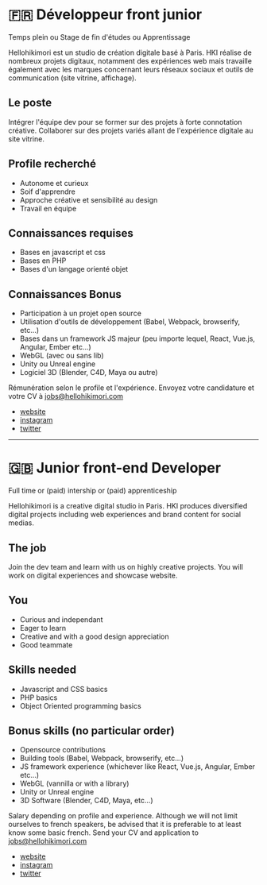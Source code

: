 # 🇫🇷 Développeur front junior

Temps plein ou Stage de fin d'études ou Apprentissage

Hellohikimori est un studio de création digitale basé à Paris. HKI réalise de nombreux projets digitaux, notamment des expériences web mais travaille également avec les marques concernant leurs réseaux sociaux et outils de communication (site vitrine, affichage).

## Le poste
Intégrer l'équipe dev pour se former sur des projets à forte connotation créative. Collaborer sur des projets variés allant de l'expérience digitale au site vitrine.

## Profile recherché
- Autonome et curieux
- Soif d'apprendre
- Approche créative et sensibilité au design
- Travail en équipe

## Connaissances requises
- Bases en javascript et css
- Bases en PHP
- Bases d'un langage orienté objet

## Connaissances Bonus
- Participation à un projet open source
- Utilisation d'outils de développement (Babel, Webpack, browserify, etc...)
- Bases dans un framework JS majeur (peu importe lequel, React, Vue.js, Angular, Ember etc...)
- WebGL (avec ou sans lib)
- Unity ou Unreal engine
- Logiciel 3D (Blender, C4D, Maya ou autre)

Rémunération selon le profile et l'expérience.
Envoyez votre candidature et votre CV à jobs@hellohikimori.com

- [website](http://hellohikimori.com/)
- [instagram](https://www.instagram.com/hellohikimori_paris)
- [twitter](twitter.com/hellohikimori)

-------------
# 🇬🇧 Junior front-end Developer 

Full time or (paid) intership or (paid) apprenticeship

Hellohikimori is a creative digital studio in Paris. HKI produces diversified digital projects including web experiences and brand content for social medias.

## The job
Join the dev team and learn with us on highly creative projects. You will work on digital experiences and showcase website.

## You
- Curious and independant
- Eager to learn
- Creative and with a good design appreciation
- Good teammate

## Skills needed
- Javascript and CSS basics
- PHP basics
- Object Oriented programming basics

## Bonus skills (no particular order)
- Opensource contributions
- Building tools (Babel, Webpack, browserify, etc...)
- JS framework experience (whichever like React, Vue.js, Angular, Ember etc...)
- WebGL (vannilla or with a library)
- Unity or Unreal engine
- 3D Software (Blender, C4D, Maya, etc...)

Salary depending on profile and experience.
Although we will not limit ourselves to french speakers, be advised that it is preferable to at least know some basic french.
Send your CV and application to jobs@hellohikimori.com

- [website](http://hellohikimori.com/)
- [instagram](https://www.instagram.com/hellohikimori_paris)
- [twitter](twitter.com/hellohikimori)
